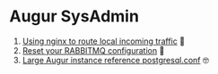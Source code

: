 # Augur SysAdmin

1. [Using nginx to route local incoming traffic](./nginx-port-forwarding.md) 🚦
2. [Reset your RABBITMQ configuration](./osx-rabbitmq-reset.sh) 🐇
3. [Large Augur instance reference postgresql.conf](./postgresql.conf) 🤓
